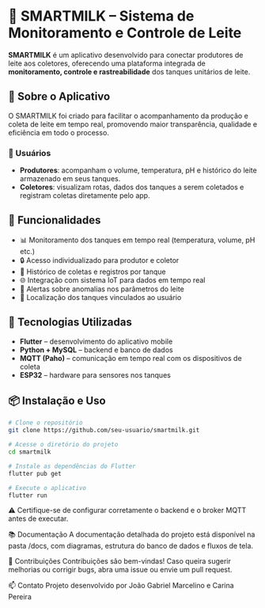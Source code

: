 # 🐄 SMARTMILK – Sistema de Monitoramento e Controle de Leite

**SMARTMILK** é um aplicativo desenvolvido para conectar produtores de leite aos coletores, oferecendo uma plataforma integrada de **monitoramento, controle e rastreabilidade** dos tanques unitários de leite.

## 📱 Sobre o Aplicativo

O SMARTMILK foi criado para facilitar o acompanhamento da produção e coleta de leite em tempo real, promovendo maior transparência, qualidade e eficiência em todo o processo.

### 👥 Usuários

- **Produtores**: acompanham o volume, temperatura, pH e histórico do leite armazenado em seus tanques.
- **Coletores**: visualizam rotas, dados dos tanques a serem coletados e registram coletas diretamente pelo app.

## 🔧 Funcionalidades

- 📊 Monitoramento dos tanques em tempo real (temperatura, volume, pH etc.)
- 🔒 Acesso individualizado para produtor e coletor
- 📅 Histórico de coletas e registros por tanque
- 🌐 Integração com sistema IoT para dados em tempo real
- 🔔 Alertas sobre anomalias nos parâmetros do leite
- 📍 Localização dos tanques vinculados ao usuário

## 🚀 Tecnologias Utilizadas

- **Flutter** – desenvolvimento do aplicativo mobile
- **Python + MySQL** – backend e banco de dados
- **MQTT (Paho)** – comunicação em tempo real com os dispositivos de coleta
- **ESP32** – hardware para sensores nos tanques

## 📦 Instalação e Uso

```bash
# Clone o repositório
git clone https://github.com/seu-usuario/smartmilk.git

# Acesse o diretório do projeto
cd smartmilk

# Instale as dependências do Flutter
flutter pub get

# Execute o aplicativo
flutter run
```
⚠️ Certifique-se de configurar corretamente o backend e o broker MQTT antes de executar.

📚 Documentação
A documentação detalhada do projeto está disponível na pasta /docs, com diagramas, estrutura do banco de dados e fluxos de tela.

🤝 Contribuições
Contribuições são bem-vindas!
Caso queira sugerir melhorias ou corrigir bugs, abra uma issue ou envie um pull request.

📫 Contato
Projeto desenvolvido por João Gabriel Marcelino e Carina Pereira

